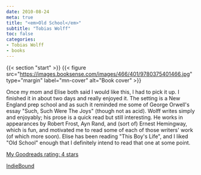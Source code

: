 ```yaml
---
date: 2010-08-24
meta: true
title: "<em>Old School</em>"
subtitle: "Tobias Wolff"
toc: false
categories:
- Tobias Wolff
- books
---
```


{{< section "start" >}}
{{< figure src="https://images.booksense.com/images/466/401/9780375401466.jpg" type="margin" label="mn-cover" alt="Book cover" >}}

Once my mom and Elise both said I would like this, I had to pick it up. I finished it in about two days and really enjoyed it. The setting is a New England prep school and as such it reminded me some of George Orwell's essay "Such, Such Were The Joys" (though not as acid). Wolff writes simply and enjoyably; his prose is a quick read but still interesting. He works in appearances by Robert Frost, Ayn Rand, and (sort of) Ernest Hemingway, which is fun, and motivated me to read some of each of those writers' work (of which more soon). Elise has been reading "This Boy's Life", and I liked "Old School" enough that I definitely intend to read that one at some point. 

[My Goodreads rating: 4 stars](https://www.goodreads.com/review/show/118233894)  

[IndieBound](https://www.indiebound.org/book/9780375401466)
